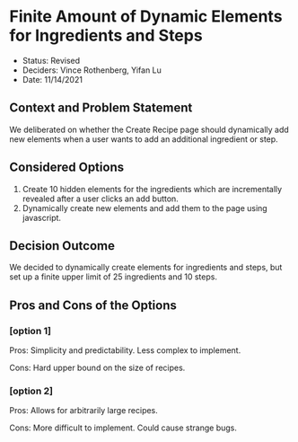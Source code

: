 # Finite Amount of Dynamic Elements for Ingredients and Steps

* Status: Revised
* Deciders: Vince Rothenberg, Yifan Lu
* Date: 11/14/2021

## Context and Problem Statement
We deliberated on whether the Create Recipe page should dynamically add new elements when a user wants to add an additional ingredient or step.

## Considered Options

1.  Create 10 hidden elements for the ingredients which are incrementally revealed after a user clicks an add button.
2.  Dynamically create new elements and add them to the page using javascript.

## Decision Outcome
We decided to dynamically create elements for ingredients and steps, but set up a finite upper limit of 25 ingredients and 10 steps.  

## Pros and Cons of the Options

### [option 1]
Pros: Simplicity and predictability.  Less complex to implement.

Cons: Hard upper bound on the size of recipes.

### [option 2]
Pros: Allows for arbitrarily large recipes.  

Cons: More difficult to implement.  Could cause strange bugs.  
